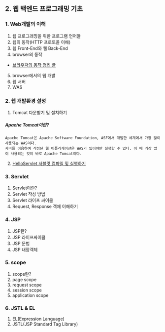 ## 2. 웹 백엔드 프로그래밍 기초
### 1. Web개발의 이해
1. 웹 프로그래밍을 위한 프로그램 언어들
2. 웹의 동작(HTTP 프로토콜 이해)
3. 웹 Front-End와 웹 Back-End
4. browser의 동작
  - [브라우저의 동작 정리 글](https://d2.naver.com/helloworld/59361)
5. browser에서의 웹 개발
6. 웹 서버
7. WAS

### 2. 웹 개발환경 설정
1. Tomcat 다운받기 및 설치하기
##### Apache Tomcat이란?
```
Apache Tomcat은 Apache Software Foundation, ASF에서 개발한 세계에서 가장 많이 사용되는 WAS이다.
자바를 이용하여 작성된 웹 어플리케이션은 WAS가 있어야만 실행할 수 있다. 이 때 가장 많이 사용되는 것이 바로 Apache Tomcat이다.
```
2. [HelloServlet 서블릿 컴파일 및 실행하기](https://github.com/LAH1203/Study_JavaSpring/blob/main/lah1203/2.%20%EC%9B%B9%20%EB%B0%B1%EC%97%94%EB%93%9C%20%ED%94%84%EB%A1%9C%EA%B7%B8%EB%9E%98%EB%B0%8D%20%EA%B8%B0%EC%B4%88/HelloServlet.java)

### 3. Servlet
1. Servlet이란?
2. Servlet 작성 방법
3. Servlet 라이프 싸이클
4. Request, Response 객체 이해하기

### 4. JSP
1. JSP란?
2. JSP 라이프싸이클
3. JSP 문법
4. JSP 내장객체

### 5. scope
1. scope란?
2. page scope
3. request scope
4. session scope
5. application scope

### 6. JSTL & EL
1. EL(Expression Language)
2. JSTL(JSP Standard Tag Library)
